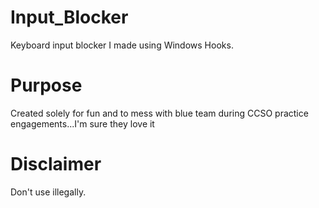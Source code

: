 # Input_Blocker
Keyboard input blocker I made using Windows Hooks.

# Purpose
Created solely for fun and to mess with blue team during CCSO practice engagements...I'm sure they love it



# Disclaimer
Don't use illegally.

